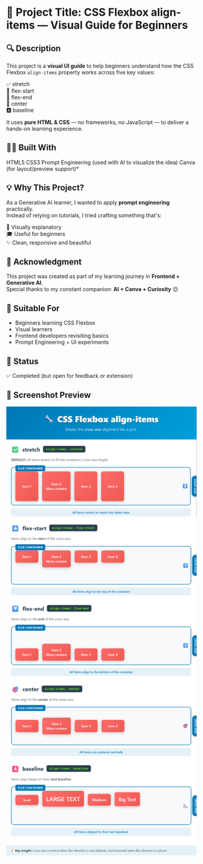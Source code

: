 # 📁 Project Title: CSS Flexbox align-items — Visual Guide for Beginners

## 🔍 Description  
This project is a **visual UI guide** to help beginners understand how the CSS Flexbox `align-items` property works across five key values:

✅ stretch  
🔼 flex-start  
🔽 flex-end  
🎯 center  
🅰️ baseline  

It uses **pure HTML & CSS** — no frameworks, no JavaScript — to deliver a hands-on learning experience.

## 👨‍💻 Built With  
HTML5
CSS3
Prompt Engineering (used with AI to visualize the idea)
Canva (for layout/preview support)*

## 💡 Why This Project?  
As a Generative AI learner, I wanted to apply **prompt engineering** practically.  
Instead of relying on tutorials, I tried crafting something that's:

🧠 Visually explanatory  
🎓 Useful for beginners  
✨ Clean, responsive and beautiful

## 🤝 Acknowledgment  
This project was created as part of my learning journey in **Frontend + Generative AI**.  
Special thanks to my constant companion: **AI + Canva + Curiosity** 😊

## 🧠 Suitable For  
- Beginners learning CSS Flexbox  
- Visual learners  
- Frontend developers revisiting basics  
- Prompt Engineering + UI experiments

## 📌 Status  
✅ Completed (but open for feedback or extension)

## 📸 Screenshot Preview 

![stretch](1.png)  
![flex-start](2.png)  
![flex-end](3.png)  
![center](4.png)  
![baseline](5.png)

